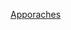 [Apporaches](https://leetcode.com/problems/kth-smallest-element-in-a-sorted-matrix/discuss/1322101/)